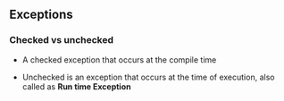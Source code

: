 ## Exceptions

### Checked vs unchecked

- A checked exception that occurs at the compile time

- Unchecked is an exception that occurs at the time of execution, also called as **Run time Exception**

